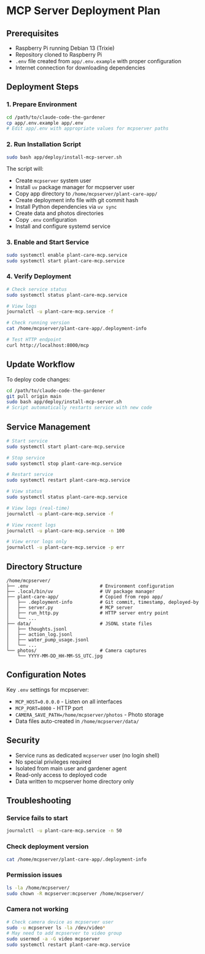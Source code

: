 # MCP Server Deployment Plan

## Prerequisites
- Raspberry Pi running Debian 13 (Trixie)
- Repository cloned to Raspberry Pi
- `.env` file created from `app/.env.example` with proper configuration
- Internet connection for downloading dependencies

## Deployment Steps

### 1. Prepare Environment
```bash
cd /path/to/claude-code-the-gardener
cp app/.env.example app/.env
# Edit app/.env with appropriate values for mcpserver paths
```

### 2. Run Installation Script
```bash
sudo bash app/deploy/install-mcp-server.sh
```

The script will:
- Create `mcpserver` system user
- Install `uv` package manager for mcpserver user
- Copy app directory to `/home/mcpserver/plant-care-app/`
- Create deployment info file with git commit hash
- Install Python dependencies via `uv sync`
- Create data and photos directories
- Copy `.env` configuration
- Install and configure systemd service

### 3. Enable and Start Service
```bash
sudo systemctl enable plant-care-mcp.service
sudo systemctl start plant-care-mcp.service
```

### 4. Verify Deployment
```bash
# Check service status
sudo systemctl status plant-care-mcp.service

# View logs
journalctl -u plant-care-mcp.service -f

# Check running version
cat /home/mcpserver/plant-care-app/.deployment-info

# Test HTTP endpoint
curl http://localhost:8000/mcp
```

## Update Workflow

To deploy code changes:
```bash
cd /path/to/claude-code-the-gardener
git pull origin main
sudo bash app/deploy/install-mcp-server.sh
# Script automatically restarts service with new code
```

## Service Management

```bash
# Start service
sudo systemctl start plant-care-mcp.service

# Stop service
sudo systemctl stop plant-care-mcp.service

# Restart service
sudo systemctl restart plant-care-mcp.service

# View status
sudo systemctl status plant-care-mcp.service

# View logs (real-time)
journalctl -u plant-care-mcp.service -f

# View recent logs
journalctl -u plant-care-mcp.service -n 100

# View error logs only
journalctl -u plant-care-mcp.service -p err
```

## Directory Structure

```
/home/mcpserver/
├── .env                          # Environment configuration
├── .local/bin/uv                 # UV package manager
├── plant-care-app/               # Copied from repo app/
│   ├── .deployment-info          # Git commit, timestamp, deployed-by
│   ├── server.py                 # MCP server
│   ├── run_http.py               # HTTP server entry point
│   └── ...
├── data/                         # JSONL state files
│   ├── thoughts.jsonl
│   ├── action_log.jsonl
│   ├── water_pump_usage.jsonl
│   └── ...
└── photos/                       # Camera captures
    └── YYYY-MM-DD_HH-MM-SS_UTC.jpg
```

## Configuration Notes

Key `.env` settings for mcpserver:
- `MCP_HOST=0.0.0.0` - Listen on all interfaces
- `MCP_PORT=8000` - HTTP port
- `CAMERA_SAVE_PATH=/home/mcpserver/photos` - Photo storage
- Data files auto-created in `/home/mcpserver/data/`

## Security

- Service runs as dedicated `mcpserver` user (no login shell)
- No special privileges required
- Isolated from main user and gardener agent
- Read-only access to deployed code
- Data written to mcpserver home directory only

## Troubleshooting

### Service fails to start
```bash
journalctl -u plant-care-mcp.service -n 50
```

### Check deployment version
```bash
cat /home/mcpserver/plant-care-app/.deployment-info
```

### Permission issues
```bash
ls -la /home/mcpserver/
sudo chown -R mcpserver:mcpserver /home/mcpserver/
```

### Camera not working
```bash
# Check camera device as mcpserver user
sudo -u mcpserver ls -la /dev/video*
# May need to add mcpserver to video group
sudo usermod -a -G video mcpserver
sudo systemctl restart plant-care-mcp.service
```
